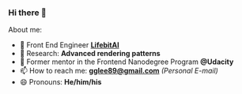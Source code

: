 ### Hi there 👋

About me:

- 🔭 Front End Engineer **[LifebitAI](https://github.com/lifebit-ai)**
- 🔬 Research: **Advanced rendering patterns**
- 🔭 Former mentor in the Frontend Nanodegree Program **@Udacity**
- 📫 How to reach me: **gglee89@gmail.com** *(Personal E-mail)*
- 😄 Pronouns: **He/him/his**
